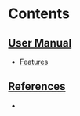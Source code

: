 # Contents


## [User Manual](manual)

* [Features](manual/Features.md)


## [References](references)

* [](manual)